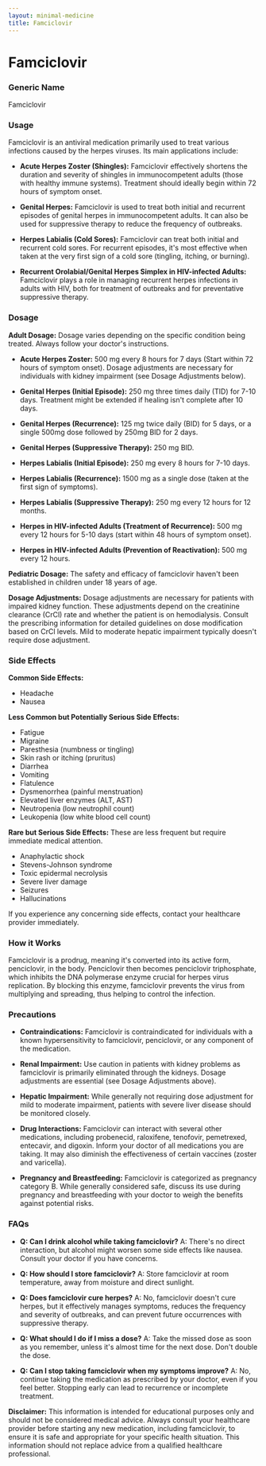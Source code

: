 ```yaml
---
layout: minimal-medicine
title: Famciclovir
---
```


# Famciclovir
### Generic Name
Famciclovir

### Usage
Famciclovir is an antiviral medication primarily used to treat various infections caused by the herpes viruses.  Its main applications include:

* **Acute Herpes Zoster (Shingles):** Famciclovir effectively shortens the duration and severity of shingles in immunocompetent adults (those with healthy immune systems).  Treatment should ideally begin within 72 hours of symptom onset.

* **Genital Herpes:**  Famciclovir is used to treat both initial and recurrent episodes of genital herpes in immunocompetent adults. It can also be used for suppressive therapy to reduce the frequency of outbreaks.

* **Herpes Labialis (Cold Sores):** Famciclovir can treat both initial and recurrent cold sores.  For recurrent episodes, it's most effective when taken at the very first sign of a cold sore (tingling, itching, or burning).

* **Recurrent Orolabial/Genital Herpes Simplex in HIV-infected Adults:** Famciclovir plays a role in managing recurrent herpes infections in adults with HIV, both for treatment of outbreaks and for preventative suppressive therapy.


### Dosage

**Adult Dosage:**  Dosage varies depending on the specific condition being treated. Always follow your doctor's instructions.

* **Acute Herpes Zoster:** 500 mg every 8 hours for 7 days (Start within 72 hours of symptom onset). Dosage adjustments are necessary for individuals with kidney impairment (see Dosage Adjustments below).

* **Genital Herpes (Initial Episode):** 250 mg three times daily (TID) for 7-10 days.  Treatment might be extended if healing isn't complete after 10 days.

* **Genital Herpes (Recurrence):** 125 mg twice daily (BID) for 5 days, or a single 500mg dose followed by 250mg BID for 2 days.

* **Genital Herpes (Suppressive Therapy):** 250 mg BID.

* **Herpes Labialis (Initial Episode):** 250 mg every 8 hours for 7-10 days.

* **Herpes Labialis (Recurrence):** 1500 mg as a single dose (taken at the first sign of symptoms).

* **Herpes Labialis (Suppressive Therapy):** 250 mg every 12 hours for 12 months.

* **Herpes in HIV-infected Adults (Treatment of Recurrence):** 500 mg every 12 hours for 5-10 days (start within 48 hours of symptom onset).

* **Herpes in HIV-infected Adults (Prevention of Reactivation):** 500 mg every 12 hours.


**Pediatric Dosage:** The safety and efficacy of famciclovir haven't been established in children under 18 years of age.


**Dosage Adjustments:**  Dosage adjustments are necessary for patients with impaired kidney function.  These adjustments depend on the creatinine clearance (CrCl) rate and whether the patient is on hemodialysis.  Consult the prescribing information for detailed guidelines on dose modification based on CrCl levels.  Mild to moderate hepatic impairment typically doesn't require dose adjustment.



### Side Effects

**Common Side Effects:**

* Headache
* Nausea

**Less Common but Potentially Serious Side Effects:**

* Fatigue
* Migraine
* Paresthesia (numbness or tingling)
* Skin rash or itching (pruritus)
* Diarrhea
* Vomiting
* Flatulence
* Dysmenorrhea (painful menstruation)
* Elevated liver enzymes (ALT, AST)
* Neutropenia (low neutrophil count)
* Leukopenia (low white blood cell count)

**Rare but Serious Side Effects:**  These are less frequent but require immediate medical attention.

* Anaphylactic shock
* Stevens-Johnson syndrome
* Toxic epidermal necrolysis
* Severe liver damage
* Seizures
* Hallucinations


If you experience any concerning side effects, contact your healthcare provider immediately.

### How it Works

Famciclovir is a prodrug, meaning it's converted into its active form, penciclovir, in the body. Penciclovir then becomes penciclovir triphosphate, which inhibits the DNA polymerase enzyme crucial for herpes virus replication. By blocking this enzyme, famciclovir prevents the virus from multiplying and spreading, thus helping to control the infection.

### Precautions

* **Contraindications:** Famciclovir is contraindicated for individuals with a known hypersensitivity to famciclovir, penciclovir, or any component of the medication.

* **Renal Impairment:** Use caution in patients with kidney problems as famciclovir is primarily eliminated through the kidneys. Dosage adjustments are essential (see Dosage Adjustments above).

* **Hepatic Impairment:** While generally not requiring dose adjustment for mild to moderate impairment, patients with severe liver disease should be monitored closely.

* **Drug Interactions:** Famciclovir can interact with several other medications, including probenecid, raloxifene, tenofovir, pemetrexed, entecavir, and digoxin. Inform your doctor of all medications you are taking. It may also diminish the effectiveness of certain vaccines (zoster and varicella).

* **Pregnancy and Breastfeeding:** Famciclovir is categorized as pregnancy category B. While generally considered safe, discuss its use during pregnancy and breastfeeding with your doctor to weigh the benefits against potential risks.


### FAQs

* **Q: Can I drink alcohol while taking famciclovir?** A:  There's no direct interaction, but alcohol might worsen some side effects like nausea. Consult your doctor if you have concerns.

* **Q: How should I store famciclovir?** A: Store famciclovir at room temperature, away from moisture and direct sunlight.

* **Q: Does famciclovir cure herpes?** A: No, famciclovir doesn't cure herpes, but it effectively manages symptoms, reduces the frequency and severity of outbreaks, and can prevent future occurrences with suppressive therapy.

* **Q: What should I do if I miss a dose?** A: Take the missed dose as soon as you remember, unless it's almost time for the next dose. Don't double the dose.

* **Q: Can I stop taking famciclovir when my symptoms improve?** A: No, continue taking the medication as prescribed by your doctor, even if you feel better.  Stopping early can lead to recurrence or incomplete treatment.


**Disclaimer:** This information is intended for educational purposes only and should not be considered medical advice. Always consult your healthcare provider before starting any new medication, including famciclovir, to ensure it is safe and appropriate for your specific health situation.  This information should not replace advice from a qualified healthcare professional.
